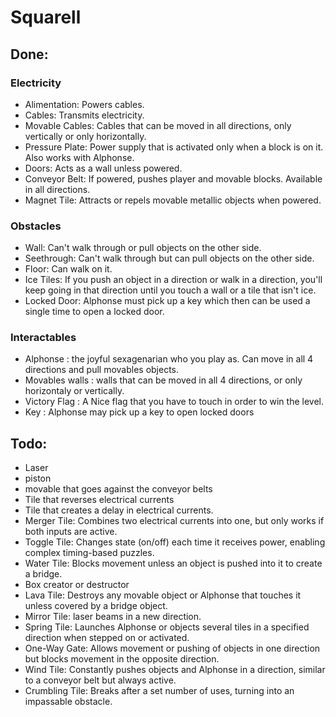 # Squarell

## Done:

### Electricity
- Alimentation: Powers cables.
- Cables: Transmits electricity.
- Movable Cables: Cables that can be moved in all directions, only vertically or only horizontally.
- Pressure Plate: Power supply that is activated only when a block is on it. Also works with Alphonse.
- Doors: Acts as a wall unless powered.
- Conveyor Belt: If powered, pushes player and movable blocks. Available in all directions.
- Magnet Tile: Attracts or repels movable metallic objects when powered.

### Obstacles
- Wall: Can't walk through or pull objects on the other side.
- Seethrough: Can't walk through but can pull objects on the other side.
- Floor: Can walk on it.
- Ice Tiles: If you push an object in a direction or walk in a direction, you'll keep going in that direction until you touch a wall or a tile that isn't ice.
- Locked Door: Alphonse must pick up a key which then can be used a single time to open a locked door.

### Interactables
- Alphonse : the joyful sexagenarian who you play as. Can move in all 4 directions and pull movables objects.
- Movables walls : walls that can be moved in all 4 directions, or only horizontaly or vertically.
- Victory Flag : A Nice flag that you have to touch in order to win the level.
- Key : Alphonse may pick up a key to open locked doors

## Todo:
- Laser
- piston
- movable that goes against the conveyor belts
- Tile that reverses electrical currents
- Tile that creates a delay in electrical currents.
- Merger Tile: Combines two electrical currents into one, but only works if both inputs are active.
- Toggle Tile: Changes state (on/off) each time it receives power, enabling complex timing-based puzzles.
- Water Tile: Blocks movement unless an object is pushed into it to create a bridge.
- Box creator or destructor
- Lava Tile: Destroys any movable object or Alphonse that touches it unless covered by a bridge object.
- Mirror Tile: laser beams in a new direction.
- Spring Tile: Launches Alphonse or objects several tiles in a specified direction when stepped on or activated.
- One-Way Gate: Allows movement or pushing of objects in one direction but blocks movement in the opposite direction.
- Wind Tile: Constantly pushes objects and Alphonse in a direction, similar to a conveyor belt but always active.
- Crumbling Tile: Breaks after a set number of uses, turning into an impassable obstacle.